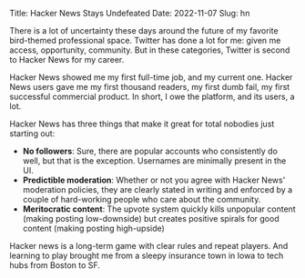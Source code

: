 Title: Hacker News Stays Undefeated
Date: 2022-11-07
Slug: hn

There is a lot of uncertainty these days around the future of my favorite bird-themed professional space. Twitter has done a lot for me: given me access, opportunity, community. But in these categories, Twitter is second to Hacker News for my career.

Hacker News showed me my first full-time job, and my current one. Hacker News users gave me my first thousand readers, my first dumb fail, my first successful commercial product. In short, I owe the platform, and its users, a lot.

Hacker News has three things that make it great for total nobodies just starting out:

* **No followers**: Sure, there are popular accounts who consistently do well, but that is the exception. Usernames are minimally present in the UI.
* **Predictible moderation**: Whether or not you agree with Hacker News' moderation policies, they are clearly stated in writing and enforced by a couple of hard-working people who care about the community.
* **Meritocratic content**: The upvote system quickly kills unpopular content (making posting low-downside) but creates positive spirals for good content (making posting high-upside)

Hacker news is a long-term game with clear rules and repeat players. And learning to play brought me from a sleepy insurance town in Iowa to tech hubs from Boston to SF.